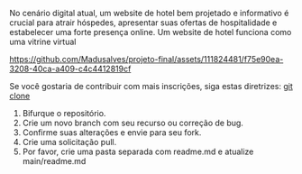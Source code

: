 

<p> No cenário digital atual, um website de hotel bem projetado e informativo é crucial para atrair hóspedes, apresentar suas ofertas de hospitalidade e estabelecer uma forte presença online. Um website de hotel funciona como uma vitrine virtual</p>



<https://github.com/Madusalves/projeto-final/assets/111824481/f75e90ea-3208-40ca-a409-c4c4412819cf>


Se você gostaria de contribuir com mais inscrições, siga estas diretrizes:
[git clone ](https://github.com/Madusalves/projeto-final.git)
1. Bifurque o repositório.
2. Crie um novo branch com seu recurso ou correção de bug.
3. Confirme suas alterações e envie para seu fork.
4. Crie uma solicitação pull.
5. Por favor, crie uma pasta separada com readme.md e atualize main/readme.md
